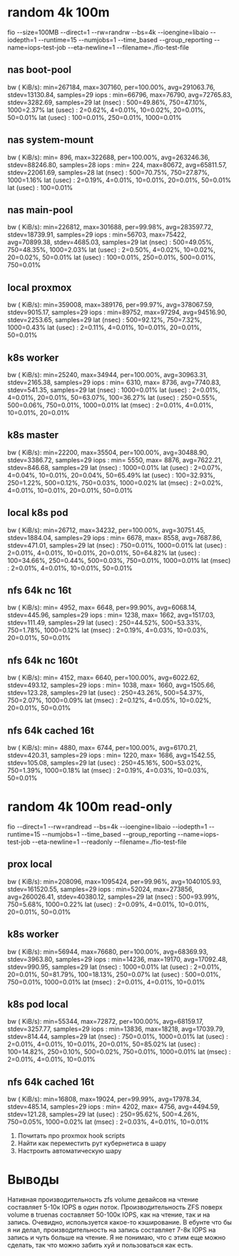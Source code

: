 

# random 4k 100m

fio --size=100MB --direct=1 --rw=randrw   --bs=4k --ioengine=libaio --iodepth=1 --runtime=15 --numjobs=1 --time_based --group_reporting --name=iops-test-job --eta-newline=1 --filename=./fio-test-file

## nas boot-pool
bw (  KiB/s): min=267184, max=307160, per=100.00%, avg=291063.76, stdev=13130.84, samples=29
iops        : min=66796, max=76790, avg=72765.83, stdev=3282.69, samples=29
lat (nsec)   : 500=49.86%, 750=47.10%, 1000=2.37%
lat (usec)   : 2=0.62%, 4=0.01%, 10=0.02%, 20=0.01%, 50=0.01%
lat (usec)   : 100=0.01%, 250=0.01%, 1000=0.01%

## nas system-mount
bw (  KiB/s): min=  896, max=322688, per=100.00%, avg=263246.36, stdev=88246.80, samples=28
iops        : min=  224, max=80672, avg=65811.57, stdev=22061.69, samples=28
lat (nsec)   : 500=70.75%, 750=27.87%, 1000=1.16%
lat (usec)   : 2=0.19%, 4=0.01%, 10=0.01%, 20=0.01%, 50=0.01%
lat (usec)   : 100=0.01%

## nas main-pool
bw (  KiB/s): min=226812, max=301688, per=99.98%, avg=283597.72, stdev=18739.91, samples=29
iops        : min=56703, max=75422, avg=70899.38, stdev=4685.03, samples=29
lat (nsec)   : 500=49.05%, 750=48.35%, 1000=2.03%
lat (usec)   : 2=0.50%, 4=0.02%, 10=0.02%, 20=0.02%, 50=0.01%
lat (usec)   : 100=0.01%, 250=0.01%, 500=0.01%, 750=0.01%

## local proxmox
bw (  KiB/s): min=359008, max=389176, per=99.97%, avg=378067.59, stdev=9015.17, samples=29
iops        : min=89752, max=97294, avg=94516.90, stdev=2253.65, samples=29
lat (nsec)   : 500=92.12%, 750=7.32%, 1000=0.43%
lat (usec)   : 2=0.11%, 4=0.01%, 10=0.01%, 20=0.01%, 50=0.01%

## k8s worker
bw (  KiB/s): min=25240, max=34944, per=100.00%, avg=30963.31, stdev=2165.38, samples=29
iops        : min= 6310, max= 8736, avg=7740.83, stdev=541.35, samples=29
lat (nsec)   : 1000=0.01%
lat (usec)   : 2=0.01%, 4=0.01%, 20=0.01%, 50=63.07%, 100=36.27%
lat (usec)   : 250=0.55%, 500=0.06%, 750=0.01%, 1000=0.01%
lat (msec)   : 2=0.01%, 4=0.01%, 10=0.01%, 20=0.01%

## k8s master
bw (  KiB/s): min=22200, max=35504, per=100.00%, avg=30488.90, stdev=3386.72, samples=29
iops        : min= 5550, max= 8876, avg=7622.21, stdev=846.68, samples=29
lat (nsec)   : 1000=0.01%
lat (usec)   : 2=0.07%, 4=0.04%, 10=0.01%, 20=0.04%, 50=65.49%
lat (usec)   : 100=32.93%, 250=1.22%, 500=0.12%, 750=0.03%, 1000=0.02%
lat (msec)   : 2=0.02%, 4=0.01%, 10=0.01%, 20=0.01%, 50=0.01%

## local k8s pod
bw (  KiB/s): min=26712, max=34232, per=100.00%, avg=30751.45, stdev=1884.04, samples=29
iops        : min= 6678, max= 8558, avg=7687.86, stdev=471.01, samples=29
lat (nsec)   : 750=0.01%, 1000=0.01%
lat (usec)   : 2=0.01%, 4=0.01%, 10=0.01%, 20=0.01%, 50=64.82%
lat (usec)   : 100=34.66%, 250=0.44%, 500=0.03%, 750=0.01%, 1000=0.01%
lat (msec)   : 2=0.01%, 4=0.01%, 10=0.01%, 50=0.01%

## nfs 64k nc 16t
bw (  KiB/s): min= 4952, max= 6648, per=99.90%, avg=6068.14, stdev=445.96, samples=29
iops        : min= 1238, max= 1662, avg=1517.03, stdev=111.49, samples=29
lat (usec)   : 250=44.52%, 500=53.33%, 750=1.78%, 1000=0.12%
lat (msec)   : 2=0.19%, 4=0.03%, 10=0.03%, 20=0.01%, 50=0.01%

## nfs 64k nc 160t
bw (  KiB/s): min= 4152, max= 6640, per=100.00%, avg=6022.62, stdev=493.12, samples=29
iops        : min= 1038, max= 1660, avg=1505.66, stdev=123.28, samples=29
lat (usec)   : 250=43.26%, 500=54.37%, 750=2.07%, 1000=0.09%
lat (msec)   : 2=0.12%, 4=0.05%, 10=0.02%, 20=0.01%, 50=0.01%

## nfs 64k cached 16t
bw (  KiB/s): min= 4880, max= 6744, per=100.00%, avg=6170.21, stdev=420.31, samples=29
iops        : min= 1220, max= 1686, avg=1542.55, stdev=105.08, samples=29
lat (usec)   : 250=45.16%, 500=53.02%, 750=1.39%, 1000=0.18%
lat (msec)   : 2=0.19%, 4=0.03%, 10=0.03%, 50=0.01%


# random 4k 100m read-only

fio              --direct=1 --rw=randread --bs=4k --ioengine=libaio --iodepth=1 --runtime=15 --numjobs=1 --time_based --group_reporting --name=iops-test-job --eta-newline=1 --readonly --filename=./fio-test-file

## prox local
bw (  KiB/s): min=208096, max=1095424, per=99.96%, avg=1040105.93, stdev=161520.55, samples=29
iops        : min=52024, max=273856, avg=260026.41, stdev=40380.12, samples=29
lat (nsec)   : 500=93.99%, 750=5.68%, 1000=0.22%
lat (usec)   : 2=0.09%, 4=0.01%, 10=0.01%, 20=0.01%, 50=0.01%

## k8s worker
bw (  KiB/s): min=56944, max=76680, per=100.00%, avg=68369.93, stdev=3963.80, samples=29
iops        : min=14236, max=19170, avg=17092.48, stdev=990.95, samples=29
lat (nsec)   : 1000=0.01%
lat (usec)   : 2=0.01%, 20=0.01%, 50=81.79%, 100=18.13%, 250=0.07%
lat (usec)   : 500=0.01%, 750=0.01%, 1000=0.01%
lat (msec)   : 2=0.01%, 4=0.01%, 10=0.01%

## k8s pod local
bw (  KiB/s): min=55344, max=72872, per=100.00%, avg=68159.17, stdev=3257.77, samples=29
iops        : min=13836, max=18218, avg=17039.79, stdev=814.44, samples=29
lat (nsec)   : 750=0.01%, 1000=0.01%
lat (usec)   : 2=0.01%, 4=0.01%, 10=0.01%, 20=0.01%, 50=85.02%
lat (usec)   : 100=14.82%, 250=0.10%, 500=0.02%, 750=0.01%, 1000=0.01%
lat (msec)   : 2=0.01%, 4=0.01%, 10=0.01%

## nfs 64k cached 16t
bw (  KiB/s): min=16808, max=19024, per=99.99%, avg=17978.34, stdev=485.14, samples=29
iops        : min= 4202, max= 4756, avg=4494.59, stdev=121.28, samples=29
lat (usec)   : 250=95.62%, 500=4.26%, 750=0.05%, 1000=0.02%
lat (msec)   : 2=0.03%, 4=0.01%, 10=0.01%

1. Почитать про proxmox hook scripts
2. Найти как переместить рут кубернетиса в шару
3. Настроить автоматическую шару




# Выводы

Нативная производительность zfs volume девайсов на чтение составляет 5-10к IOPS в один поток.
Производительность ZFS поверх volume в truenas составляет 50-100к IOPS, как на чтение, так и на запись.
Очевидно, используется какое-то кэширование.
В ебунте что бы я ни делал, производительность на запись составляет 7-8к IOPS на запись и чуть больше на чтение.
Я не понимаю, что с этим еще можно сделать, так что можно забить хуй и пользоваться как есть.


